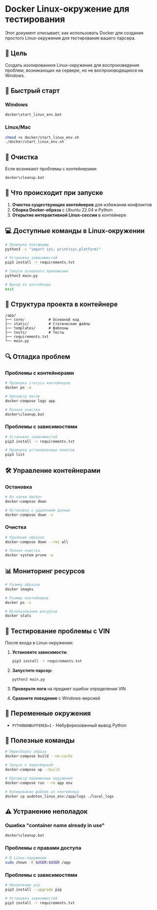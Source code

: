 # Docker Linux-окружение для тестирования

Этот документ описывает, как использовать Docker для создания простого Linux-окружения для тестирования вашего парсера.

## 🎯 Цель

Создать изолированное Linux-окружение для воспроизведения проблем, возникающих на сервере, но не воспроизводящихся на Windows.

## 🚀 Быстрый старт

### Windows
```cmd
docker\start_linux_env.bat
```

### Linux/Mac
```bash
chmod +x docker/start_linux_env.sh
./docker/start_linux_env.sh
```

## 🧹 Очистка

Если возникают проблемы с контейнерами:
```cmd
docker\cleanup.bat
```

## 🔧 Что происходит при запуске

1. **Очистка существующих контейнеров** для избежания конфликтов
2. **Сборка Docker-образа** с Ubuntu 22.04 и Python
3. **Открытие интерактивной Linux-сессии** в контейнере

## 💻 Доступные команды в Linux-окружении

```bash
# Проверка платформы
python3 -c "import sys; print(sys.platform)"

# Установка зависимостей
pip3 install -r requirements.txt

# Запуск основного приложения
python3 main.py

# Выход из контейнера
exit
```

## 📁 Структура проекта в контейнере

```
/app/
├── core/           # Основной код
├── static/         # Статические файлы
├── templates/      # Шаблоны
├── tests/          # Тесты
├── requirements.txt
└── main.py
```

## 🔍 Отладка проблем

### Проблемы с контейнерами
```bash
# Проверка статуса контейнеров
docker ps -a

# Просмотр логов
docker-compose logs app

# Полная очистка
docker\cleanup.bat
```

### Проблемы с зависимостями
```bash
# Установка зависимостей
pip3 install -r requirements.txt

# Проверка установленных пакетов
pip3 list
```

## 🛠️ Управление контейнерами

### Остановка
```bash
# Из папки docker
docker-compose down

# Остановка с удалением данных
docker-compose down -v
```

### Очистка
```bash
# Удаление образов
docker-compose down --rmi all

# Полная очистка
docker system prune -a
```

## 📊 Мониторинг ресурсов

```bash
# Размер образов
docker images

# Размер контейнеров
docker ps -s

# Использование ресурсов
docker stats
```

## 🎯 Тестирование проблемы с VIN

После входа в Linux-окружение:

1. **Установите зависимости:**
   ```bash
   pip3 install -r requirements.txt
   ```

2. **Запустите парсер:**
   ```bash
   python3 main.py
   ```

3. **Проверьте логи** на предмет ошибок определения VIN

4. **Сравните поведение** с Windows-версией

## 🔧 Переменные окружения

- `PYTHONUNBUFFERED=1` - Небуферизованный вывод Python

## 📝 Полезные команды

```bash
# Пересборка образа
docker-compose build --no-cache

# Запуск с пересборкой
docker-compose up --build

# Просмотр переменных окружения
docker-compose run --rm app env

# Копирование файлов из контейнера
docker cp audotex_linux_env:/app/logs ./local_logs
```

## ⚠️ Устранение неполадок

### Ошибка "container name already in use"
```cmd
docker\cleanup.bat
```

### Проблемы с правами доступа
```bash
# В Linux-окружении
sudo chown -R $USER:$USER /app
```

### Проблемы с зависимостями
```bash
# Обновление pip
pip3 install --upgrade pip

# Установка зависимостей
pip3 install -r requirements.txt
``` 